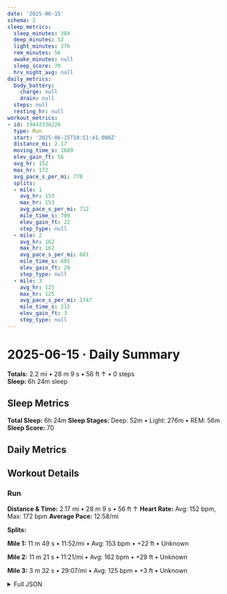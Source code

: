 ```yaml
---
date: '2025-06-15'
schema: 2
sleep_metrics:
  sleep_minutes: 384
  deep_minutes: 52
  light_minutes: 276
  rem_minutes: 56
  awake_minutes: null
  sleep_score: 70
  hrv_night_avg: null
daily_metrics:
  body_battery:
    charge: null
    drain: null
  steps: null
  resting_hr: null
workout_metrics:
- id: 19442336226
  type: Run
  start: '2025-06-15T10:51:41.000Z'
  distance_mi: 2.17
  moving_time_s: 1689
  elev_gain_ft: 56
  avg_hr: 152
  max_hr: 172
  avg_pace_s_per_mi: 778
  splits:
  - mile: 1
    avg_hr: 153
    max_hr: 153
    avg_pace_s_per_mi: 712
    mile_time_s: 709
    elev_gain_ft: 22
    step_type: null
  - mile: 2
    avg_hr: 162
    max_hr: 162
    avg_pace_s_per_mi: 681
    mile_time_s: 681
    elev_gain_ft: 29
    step_type: null
  - mile: 3
    avg_hr: 125
    max_hr: 125
    avg_pace_s_per_mi: 1747
    mile_time_s: 212
    elev_gain_ft: 3
    step_type: null
---
```

# 2025-06-15 · Daily Summary
**Totals:** 2.2 mi • 28 m 9 s • 56 ft ↑ • 0 steps  
**Sleep:** 6h 24m sleep

## Sleep Metrics
**Total Sleep:** 6h 24m
**Sleep Stages:** Deep: 52m • Light: 276m • REM: 56m
**Sleep Score:** 70

## Daily Metrics

## Workout Details
### Run
**Distance & Time:** 2.17 mi • 28 m 9 s • 56 ft ↑
**Heart Rate:** Avg: 152 bpm, Max: 172 bpm
**Average Pace:** 12:58/mi

**Splits:**

**Mile 1:** 11 m 49 s • 11:52/mi • Avg: 153 bpm • +22 ft • Unknown

**Mile 2:** 11 m 21 s • 11:21/mi • Avg: 162 bpm • +29 ft • Unknown

**Mile 3:** 3 m 32 s • 29:07/mi • Avg: 125 bpm • +3 ft • Unknown



<details>
<summary>Full JSON</summary>

```json
{
  "date": "2025-06-15",
  "schema": 2,
  "sleep_metrics": {
    "sleep_minutes": 384,
    "deep_minutes": 52,
    "light_minutes": 276,
    "rem_minutes": 56,
    "awake_minutes": null,
    "sleep_score": 70,
    "hrv_night_avg": null
  },
  "daily_metrics": {
    "body_battery": {
      "charge": null,
      "drain": null
    },
    "steps": null,
    "resting_hr": null
  },
  "workout_metrics": [
    {
      "id": 19442336226,
      "type": "Run",
      "start": "2025-06-15T10:51:41.000Z",
      "distance_mi": 2.17,
      "moving_time_s": 1689,
      "elev_gain_ft": 56,
      "avg_hr": 152,
      "max_hr": 172,
      "avg_pace_s_per_mi": 778,
      "splits": [
        {
          "mile": 1,
          "avg_hr": 153,
          "max_hr": 153,
          "avg_pace_s_per_mi": 712,
          "mile_time_s": 709,
          "elev_gain_ft": 22,
          "step_type": null
        },
        {
          "mile": 2,
          "avg_hr": 162,
          "max_hr": 162,
          "avg_pace_s_per_mi": 681,
          "mile_time_s": 681,
          "elev_gain_ft": 29,
          "step_type": null
        },
        {
          "mile": 3,
          "avg_hr": 125,
          "max_hr": 125,
          "avg_pace_s_per_mi": 1747,
          "mile_time_s": 212,
          "elev_gain_ft": 3,
          "step_type": null
        }
      ]
    }
  ]
}
```
</details>
